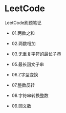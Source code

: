 # LeetCode
LeetCode刷题笔记
- 01.两数之和
- 02.两数相加
- 03.无重复字符的最长子串 

- 05.最长回文子串
- 06.Z字型变换
- 07.整数反转
- 08.字符串转换整数
- 09.回文数
